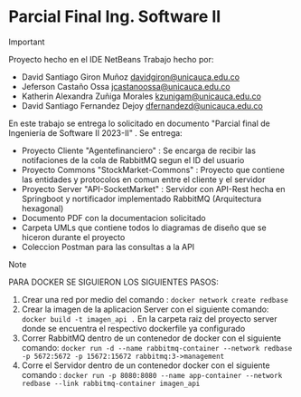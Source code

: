 # Parcial Final Ing. Software II
>[!IMPORTANT]
>Proyecto hecho en el IDE NetBeans
>Trabajo hecho por:
>  + David Santiago Giron Muñoz <davidgiron@unicauca.edu.co>
>  + Jeferson Castaño Ossa <jcastanoossa@unicauca.edu.co>
>  + Katherin Alexandra Zuñiga Morales <kzunigam@unicauca.edu.co>
>  + David Santiago Fernandez Dejoy <dfernandezd@unicauca.edu.co>
>
>
>En este trabajo se entrega lo solicitado en documento "Parcial final de Ingeniería de Software II 2023-II" .
>Se entrega:
>- Proyecto Cliente "Agentefinanciero" : Se encarga de recibir las notifaciones de la cola de RabbitMQ segun el ID del usuario 
>- Proyecto Commons "StockMarket-Commons" : Proyecto que contiene las entidades y protocolos en comun entre el cliente y el servidor
>- Proyecto Server "API-SocketMarket" : Servidor con API-Rest hecha en Springboot y nortificador implementado  RabbitMQ (Arquitectura hexagonal)
>- Documento PDF con la documentacion solicitado
>- Carpeta UMLs que contiene todos lo diagramas de diseño que se hiceron durante el proyecto
>- Coleccion Postman para las consultas a la API

>[!NOTE]
>PARA DOCKER SE SIGUIERON LOS SIGUIENTES PASOS:
>1. Crear una red por medio del comando : ``` docker network create redbase ```
>2. Crear la imagen de la aplicacion Server con el siguiente comando: ```docker build -t imagen_api .```
>   En la carpeta raiz del proyecto server donde se encuentra el respectivo dockerfile ya configurado
>3. Correr RabbitMQ dentro de un contenedor de docker con el siguiente comando: ```docker run -d --name rabbitmq-container --network redbase -p 5672:5672 -p 15672:15672 rabbitmq:3->management```
>4. Corre el Servidor dentro de un contenedor docker con el siguiente comando : ```docker run -p 8080:8080 --name app-container --network redbase --link rabbitmq-container imagen_api```
